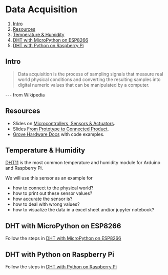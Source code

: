 # Data Acquisition

1. [Intro](#intro)
2. [Resources](#resources)
3. [Temperature & Humidity](#temperature-&-humidity)
4. [DHT with MicroPython on ESP8266](#dht-with-micropython-on-esp8266)
5. [DHT with Python on Raspberry Pi](#dht-with-micropython-on-raspberry-pi)

## Intro

> Data acquisition is the process of sampling signals that measure real world physical conditions and converting the resulting samples into digital numeric values that can be manipulated by a computer. 

--- from Wikipedia

## Resources

- Slides on [Microcontrollers, Sensors & Actuators](http://www.tamberg.org/fhnw/2020/hs/IdbMcuSensorsActuators.pdf).
- Slides [From Prototype to Connected Product](http://www.tamberg.org/fhnw/2020/hs/IdbPrototypeToProduct.pdf).
- [Grove Hardware Docs](https://github.com/Seeed-Studio/grove.py/tree/master/doc#gui-graphical-user-interface) with code examples.

## Temperature & Humidity

[DHT11](https://github.com/tamberg/fhnw-iot/wiki/Grove-Sensors#temperature--humidity-sensor-dht11) is the most common temperature and humidity module for Arduino and Raspberry Pi.

We will use this sensor as an example for

- how to connect to the physical world?
- how to print out these sensor values?
- how accurate the sensor is?
- how to deal with wrong values?
- how to visualize the data in a excel sheet and/or jupyter notebook?

## DHT with MicroPython on ESP8266
Follow the steps in [DHT with MicroPython on ESP8266](esp8266)

## DHT with Python on Raspberry Pi
Follow the steps in [DHT with Python on Raspberry Pi](raspberry)
